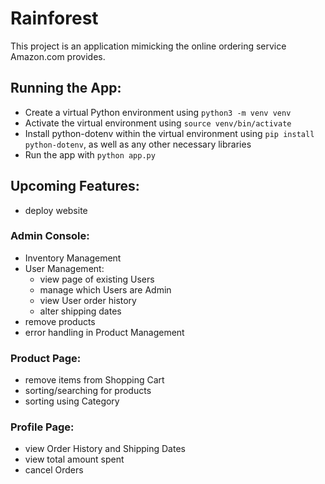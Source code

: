 # Rainforest
This project is an application mimicking the online ordering service Amazon.com provides.

## Running the App:
- Create a virtual Python environment using `python3 -m venv venv`
- Activate the virtual environment using `source venv/bin/activate`
- Install python-dotenv within the virtual environment using `pip install python-dotenv`, as well as any other necessary libraries
- Run the app with `python app.py`

## Upcoming Features:
- deploy website
### Admin Console:
- Inventory Management
- User Management:
  - view page of existing Users
  - manage which Users are Admin
  - view User order history
  - alter shipping dates
- remove products
- error handling in Product Management
### Product Page:
- remove items from Shopping Cart
- sorting/searching for products
- sorting using Category
### Profile Page:
- view Order History and Shipping Dates
- view total amount spent
- cancel Orders